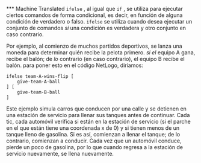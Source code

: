﻿*** Machine Translated
`ifelse` , al igual que `if` , se utiliza para ejecutar ciertos comandos de forma condicional, es decir, en función de alguna condición de verdadero o falso. `ifelse` se utiliza cuando desea ejecutar un conjunto de comandos *si* una condición es verdadera y otro conjunto en caso contrario.

Por ejemplo, al comienzo de muchos partidos deportivos, se lanza una moneda para determinar quién recibe la pelota primero. *si el* equipo A gana, recibe el balón; de *lo* contrario (en caso contrario), el equipo B recibe el balón. para poner esto en el código NetLogo, diríamos: 

```
ifelse team-A-wins-flip [
	give-team-A-ball
] [
	give-team-B-ball
]
```
 Este ejemplo simula carros que conducen por una calle y se detienen en una estación de servicio para llenar sus tanques antes de continuar. Cada tic, cada automóvil verifica si están en la estación de servicio (si el parche en el que están tiene una coordenada x de 0) y si tienen menos de un tanque lleno de gasolina. Si es así, comienzan a llenar el tanque; de lo contrario, comienzan a conducir. Cada vez que un automóvil conduce, pierde un poco de gasolina, por lo que cuando regresa a la estación de servicio nuevamente, se llena nuevamente.